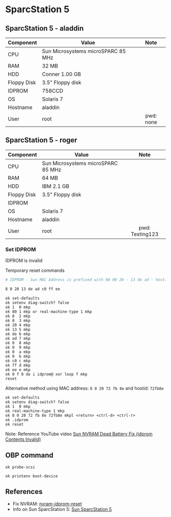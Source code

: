 # SparcStation 5

## SparcStation 5 - aladdin

| Component   | Value                 | Note         |
| ----------- | --------------------- | :----------: |
| CPU         | Sun Microsystems microSPARC 85 MHz |              |
| RAM         | 32 MB                 |              |
| HDD         | Conner 1.00 GB        |              |
| Floppy Disk | 3.5" Floppy disk      |              |
| IDPROM      | 758CCD                |              |
| OS          | Solaris 7             |              |
| Hostname    | aladdin               |              |
| User        | root                  | pwd: none    |

## SparcStation 5 - roger

| Component   | Value                 | Note         |
| ----------- | --------------------- | :----------: |
| CPU         | Sun Microsystems microSPARC 85 MHz |              |
| RAM         | 64 MB                 |              |
| HDD         | IBM 2.1 GB            |              |
| Floppy Disk | 3.5" Floppy disk      |              |
| IDPROM      |                       |              |
| OS          | Solaris 7             |              |
| Hostname    | aladdin               |              |
| User        | root                  | pwd: Testing123 |

### Set IDPROM

IDPROM is invalid

Temporary reset commands

```sh
# IDPROM - Sun MAC Address is prefixed with 08 00 20 - 13 de ad - hostid c0 ff ee

8 0 20 13 de ad c0 ff ee
```

```forth
ok set-defaults
ok setenv diag-switch? false
ok 1  0 mkp
ok 80 1 mkp or real-machine-type 1 mkp
ok 8  2 mkp
ok 0  3 mkp
ok 20 4 mkp
ok 13 5 mkp 
ok de 6 mkp 
ok ad 7 mkp 
ok 0  8 mkp 
ok 0  9 mkp 
ok 0  a mkp 
ok 0  b mkp 
ok c0 c mkp 
ok ff d mkp 
ok ee e mkp 
ok 0 f 0 do i idprom@ xor loop f mkp
reset
```

Alternative method using MAC address: `8 0 20 72 fb 8e` and hostid: `72fb8e`

```forth
ok set-defaults
ok setenv diag-switch? false
ok 1  0 mkp
ok real-machine-type 1 mkp
ok 8 0 20 72 fb 8e 72fb8e mkpl <return> <ctrl-d> <ctrl-r>
ok .idprom
ok reset
```

Note: Reference YouTube video [Sun NVRAM Dead Battery Fix (idprom Contents Invalid)](https://www.youtube.com/watch?v=3lP4rXua1Lo)

## OBP command

```forth
ok probe-scsi

ok printenv boot-device
```

## References

* Fix NVRAM: [nvram-idprom-reset](nvram-idprom-reset.md)
* Info on Sun SparcStation 5: [Sun SparcStation 5](http://obsolyte.com/sun_ss5/)
